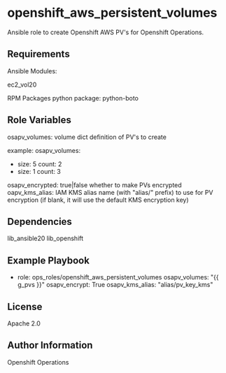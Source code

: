 openshift_aws_persistent_volumes
=========

Ansible role to create Openshift AWS PV's for Openshift Operations.

Requirements
------------

Ansible Modules:

ec2_vol20

RPM Packages
python package:
python-boto

Role Variables
--------------

  osapv_volumes: volume dict definition of PV's to create

  example:
  osapv_volumes:
  - size: 5
    count: 2
  - size: 1
    count: 3

  osapv_encrypted: true|false whether to make PVs encrypted
  oapv_kms_alias: IAM KMS alias name (with "alias/" prefix) to use for PV encryption (if blank, it will use the default KMS encryption key)

Dependencies
------------

lib_ansible20
lib_openshift

Example Playbook
----------------

- role: ops_roles/openshift_aws_persistent_volumes
  osapv_volumes: "{{ g_pvs }}"
  osapv_encrypt: True
  osapv_kms_alias: "alias/pv_key_kms"


License
-------

Apache 2.0

Author Information
------------------

Openshift Operations
